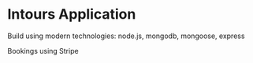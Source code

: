 # Intours Application

Build using modern technologies: node.js, mongodb, mongoose, express

Bookings using Stripe
